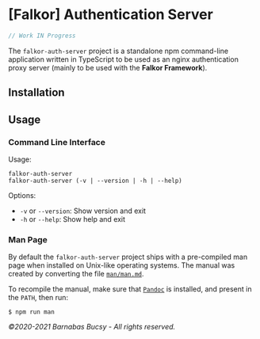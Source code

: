 # **[Falkor] Authentication Server**

```javascript
// Work IN Progress
```

The `falkor-auth-server` project is a standalone npm command-line application written in TypeScript to be used as an nginx authentication proxy server (mainly to be used with the **Falkor Framework**).

## **Installation**

## **Usage**

### **Command Line Interface**

Usage:

```
falkor-auth-server
falkor-auth-server (-v | --version | -h | --help)
```

Options:

* `-v` or `--version`: Show version and exit
* `-h` or `--help`: Show help and exit

### **Man Page**

By default the `falkor-auth-server` project ships with a pre-compiled man page when installed on Unix-like operating systems. The manual was created by converting the file [`man/man.md`](man/man.md "Open").

To recompile the manual, make sure that [`Pandoc`](https://pandoc.org/ "Visit") is installed, and present in the `PATH`, then run:

```
$ npm run man
```

_©2020-2021 Barnabas Bucsy - All rights reserved._

